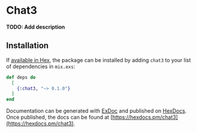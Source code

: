 # Chat3

**TODO: Add description**

## Installation

If [available in Hex](https://hex.pm/docs/publish), the package can be installed
by adding `chat3` to your list of dependencies in `mix.exs`:

```elixir
def deps do
  [
    {:chat3, "~> 0.1.0"}
  ]
end
```

Documentation can be generated with [ExDoc](https://github.com/elixir-lang/ex_doc)
and published on [HexDocs](https://hexdocs.pm). Once published, the docs can
be found at [https://hexdocs.pm/chat3](https://hexdocs.pm/chat3).

